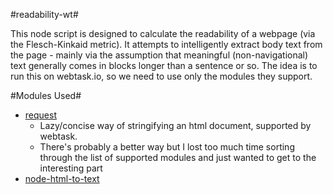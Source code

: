 #readability-wt#

This node script is designed to calculate the readability of a webpage (via the Flesch-Kinkaid metric). It attempts to intelligently extract body text from the page - mainly via the assumption that meaningful (non-navigational) text generally comes in blocks longer than a sentence or so. The idea is to run this on webtask.io, so we need to use only the modules they support.

#Modules Used#
- [request](https://github.com/request/request)
  - Lazy/concise way of stringifying an html document, supported by webtask.
  - There's probably a better way but I lost too much time sorting
  through the list of supported modules and just wanted to get to the
interesting part
- [node-html-to-text](https://github.com/werk85/node-html-to-text)



